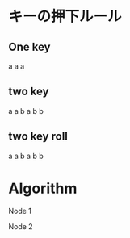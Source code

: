 




# キーの押下ルール

## One key

a
a
a

## two key

a
a b
a b
  b

## two key roll

a
a b
a b
  b

# Algorithm



Node 1


Node 2










